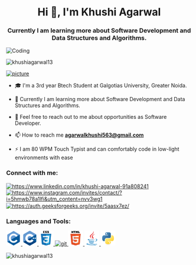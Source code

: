 
<h1 align="center">Hi 👋, I'm Khushi Agarwal</h1>
<h3 align="center">Currently I am learning more about Software Development and Data Structures and Algorithms.</h3>
<img align="rigt" alt="Coding" width="300" src="C:\Users\om\Downloads\213871187-5f4af020-4be1-4f17-baa2-0a0b3e2909c2.gif" > 
<p align="left"> <img src="https://komarev.com/ghpvc/?username=khushiagarwal13&label=Profile%20views&color=0e75b6&style=flat" alt="khushiagarwal13" /> </p>

<p align="left"> <a href="https://twitter.com/" target="blank"><img src="https://img.shields.io/twitter/follow/?logo=twitter&style=for-the-badge" alt="picture" /></a> </p>

 - 🎓  I'm a 3rd year Btech Student at Galgotias University, Greater Noida.
 
 - 🌱  Currently I am learning more about Software Development and Data Structures and Algorithms.
  
 - 💬  Feel free to reach out to me about opportunities as Software Developer.
  
 - 📫  How to reach me **agarwalkhushi563@gmail.com**

 - ⚡  I am 80 WPM Touch Typist and can comfortably code in low-light environments with ease

<h3 align="left">Connect with me:</h3>
<p align="left">
<a href="https://www.linkedin.com/in/khushi-agarwal-profile" target="blank"><img align="center" src="https://raw.githubusercontent.com/rahuldkjain/github-profile-readme-generator/master/src/images/icons/Social/linked-in-alt.svg" alt="https://www.linkedin.com/in/khushi-agarwal-91a808241" height="30" width="40" /></a>
<a href="https://instagram.com/https://www.instagram.com/invites/contact/?i=5hmwb78a1lfi&utm_content=nvv3wg1" target="blank"><img align="center" src="https://raw.githubusercontent.com/rahuldkjain/github-profile-readme-generator/master/src/images/icons/Social/instagram.svg" alt="https://www.instagram.com/invites/contact/?i=5hmwb78a1lfi&utm_content=nvv3wg1" height="30" width="40" /></a>
<a href="https://auth.geeksforgeeks.org/user/https://auth.geeksforgeeks.org/invite/5aasx7ez/" target="blank"><img align="center" src="https://raw.githubusercontent.com/rahuldkjain/github-profile-readme-generator/master/src/images/icons/Social/geeks-for-geeks.svg" alt="https://auth.geeksforgeeks.org/invite/5aasx7ez/" height="30" width="40" /></a>
</p>

<h3 align="left">Languages and Tools:</h3>
<p align="left"> <a href="https://www.cprogramming.com/" target="_blank" rel="noreferrer"> <img src="https://raw.githubusercontent.com/devicons/devicon/master/icons/c/c-original.svg" alt="c" width="40" height="40"/> </a> <a href="https://www.w3schools.com/cpp/" target="_blank" rel="noreferrer"> <img src="https://raw.githubusercontent.com/devicons/devicon/master/icons/cplusplus/cplusplus-original.svg" alt="cplusplus" width="40" height="40"/> </a> <a href="https://www.w3schools.com/css/" target="_blank" rel="noreferrer"> <img src="https://raw.githubusercontent.com/devicons/devicon/master/icons/css3/css3-original-wordmark.svg" alt="css3" width="40" height="40"/> </a> <a href="https://git-scm.com/" target="_blank" rel="noreferrer"> <img src="https://www.vectorlogo.zone/logos/git-scm/git-scm-icon.svg" alt="git" width="40" height="40"/> </a> <a href="https://www.w3.org/html/" target="_blank" rel="noreferrer"> <img src="https://raw.githubusercontent.com/devicons/devicon/master/icons/html5/html5-original-wordmark.svg" alt="html5" width="40" height="40"/> </a> <a href="https://www.java.com" target="_blank" rel="noreferrer"> <img src="https://raw.githubusercontent.com/devicons/devicon/master/icons/java/java-original.svg" alt="java" width="40" height="40"/> </a> <a href="https://www.python.org" target="_blank" rel="noreferrer"> <img src="https://raw.githubusercontent.com/devicons/devicon/master/icons/python/python-original.svg" alt="python" width="40" height="40"/> </a> </p>

<p><img align="center" src="https://github-readme-streak-stats.herokuapp.com/?user=khushiagarwal13&" alt="khushiagarwal13" /></p>
